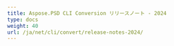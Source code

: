 ```yaml
---
title: Aspose.PSD CLI Conversion リリースノート - 2024
type: docs
weight: 40
url: /ja/net/cli/convert/release-notes-2024/
---
```

